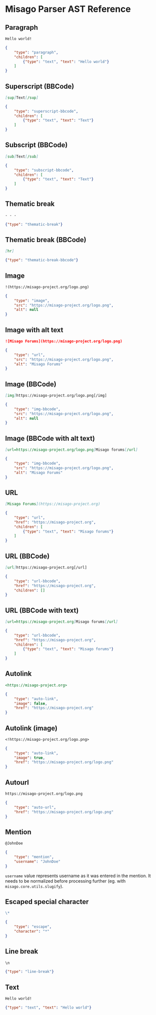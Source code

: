 # Misago Parser AST Reference


## Paragraph

```markdown
Hello world!
```

```json
{
    "type": "paragraph",
    "children": [
        {"type": "text", "text": "Hello world"}
    ]
}
```


## Superscript (BBCode)

```markdown
[sup]Text[/sup]
```

```json
{
    "type": "superscript-bbcode",
    "children": [
        {"type": "text", "text": "Text"}
    ]
}
```


## Subscript (BBCode)

```markdown
[sub]Text[/sub]
```

```json
{
    "type": "subscript-bbcode",
    "children": [
        {"type": "text", "text": "Text"}
    ]
}
```


## Thematic break

```markdown
- - -
```

```json
{"type": "thematic-break"}
```


## Thematic break (BBCode)

```markdown
[hr]
```

```json
{"type": "thematic-break-bbcode"}
```


## Image

```markdown
!(https://misago-project.org/logo.png)
```

```json
{
    "type": "image",
    "src": "https://misago-project.org/logo.png",
    "alt": null
}
```


## Image with alt text

```markdown
![Misago Forums](https://misago-project.org/logo.png)
```

```json
{
    "type": "url",
    "src": "https://misago-project.org/logo.png",
    "alt": "Misago Forums"
}
```


## Image (BBCode)

```markdown
[img]https://misago-project.org/logo.png[/img]
```

```json
{
    "type": "img-bbcode",
    "src": "https://misago-project.org/logo.png",
    "alt": null
}
```


## Image (BBCode with alt text)

```markdown
[url=https://misago-project.org/logo.png]Misago forums[/url]
```

```json
{
    "type": "img-bbcode",
    "src": "https://misago-project.org/logo.png",
    "alt": "Misago Forums"
}
```


## URL

```markdown
[Misago Forums](https://misago-project.org)
```

```json
{
    "type": "url",
    "href": "https://misago-project.org",
    "children": [
        {"type": "text", "text": "Misago forums"}
    ]
}
```


## URL (BBCode)

```markdown
[url]https://misago-project.org[/url]
```

```json
{
    "type": "url-bbcode",
    "href": "https://misago-project.org",
    "children": []
}
```


## URL (BBCode with text)

```markdown
[url=https://misago-project.org]Misago forums[/url]
```

```json
{
    "type": "url-bbcode",
    "href": "https://misago-project.org",
    "children": [
        {"type": "text", "text": "Misago forums"}
    ]
}
```


## Autolink

```markdown
<https://misago-project.org>
```

```json
{
    "type": "auto-link",
    "image": false,
    "href": "https://misago-project.org"
}
```


## Autolink (image)

```markdown
<!https://misago-project.org/logo.png>
```

```json
{
    "type": "auto-link",
    "image": true,
    "href": "https://misago-project.org/logo.png"
}
```


## Autourl

```markdown
https://misago-project.org/logo.png
```

```json
{
    "type": "auto-url",
    "href": "https://misago-project.org/logo.png"
}
```


## Mention

```markdown
@JohnDoe
```

```json
{
    "type": "mention",
    "username": "JohnDoe"
}
```

`username` value represents username as it was entered in the mention. It needs to be normalized before processing further (eg. with `misago.core.utils.slugify`).


## Escaped special character

```markdown
\*
```

```json
{
    "type": "escape",
    "character": "*"
}
```


## Line break

```markdown
\n
```

```json
{"type": "line-break"}
```


## Text

```markdown
Hello world!
```

```json
{"type": "text", "text": "Hello world"}
```